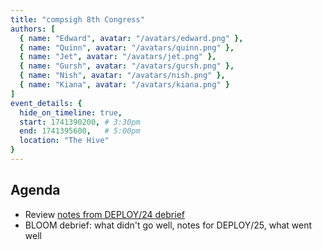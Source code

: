 ```yaml
---
title: "compsigh 8th Congress"
authors: [
  { name: "Edward", avatar: "/avatars/edward.png" },
  { name: "Quinn", avatar: "/avatars/quinn.png" },
  { name: "Jet", avatar: "/avatars/jet.png" },
  { name: "Gursh", avatar: "/avatars/gursh.png" },
  { name: "Nish", avatar: "/avatars/nish.png" },
  { name: "Kiana", avatar: "/avatars/kiana.png" }
]
event_details: {
  hide_on_timeline: true,
  start: 1741390200, # 3:30pm
  end: 1741395600,   # 5:00pm
  location: "The Hive"
}
---
```


## Agenda

- Review [notes from DEPLOY/24 debrief](https://github.com/compsigh/deploy/blob/main/DEPLOY24%20Debrief%20and%20Notes%20for%20DEPLOY25.md)
- BLOOM debrief: what didn't go well, notes for DEPLOY/25, what went well
